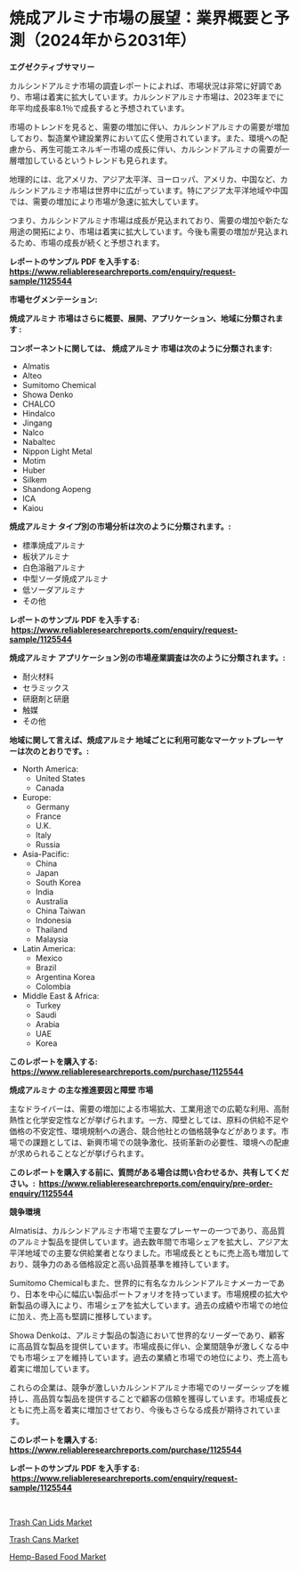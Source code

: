 <p><h1>焼成アルミナ市場の展望：業界概要と予測（2024年から2031年）</h1></p><p><strong>エグゼクティブサマリー</strong></p>
<p><p>カルシンドアルミナ市場の調査レポートによれば、市場状況は非常に好調であり、市場は着実に拡大しています。カルシンドアルミナ市場は、2023年までに年平均成長率8.1％で成長すると予想されています。</p><p>市場のトレンドを見ると、需要の増加に伴い、カルシンドアルミナの需要が増加しており、製造業や建設業界において広く使用されています。また、環境への配慮から、再生可能エネルギー市場の成長に伴い、カルシンドアルミナの需要が一層増加しているというトレンドも見られます。</p><p>地理的には、北アメリカ、アジア太平洋、ヨーロッパ、アメリカ、中国など、カルシンドアルミナ市場は世界中に広がっています。特にアジア太平洋地域や中国では、需要の増加により市場が急速に拡大しています。</p><p>つまり、カルシンドアルミナ市場は成長が見込まれており、需要の増加や新たな用途の開拓により、市場は着実に拡大しています。今後も需要の増加が見込まれるため、市場の成長が続くと予想されます。</p></p>
<p><strong>レポートのサンプル PDF を入手する: <a href="https://www.reliableresearchreports.com/enquiry/request-sample/1125544">https://www.reliableresearchreports.com/enquiry/request-sample/1125544</a></strong></p>
<p><strong>市場セグメンテーション:</strong></p>
<p><strong> 焼成アルミナ 市場はさらに概要、展開、アプリケーション、地域に分類されます :</strong></p>
<p><strong>コンポーネントに関しては、 焼成アルミナ 市場は次のように分類されます: &nbsp;</strong></p>
<p><ul><li>Almatis</li><li>Alteo</li><li>Sumitomo Chemical</li><li>Showa Denko</li><li>CHALCO</li><li>Hindalco</li><li>Jingang</li><li>Nalco</li><li>Nabaltec</li><li>Nippon Light Metal</li><li>Motim</li><li>Huber</li><li>Silkem</li><li>Shandong Aopeng</li><li>ICA</li><li>Kaiou</li></ul></p>
<p><strong> 焼成アルミナ タイプ別の市場分析は次のように分類されます。:</strong></p>
<p><ul><li>標準焼成アルミナ</li><li>板状アルミナ</li><li>白色溶融アルミナ</li><li>中型ソーダ焼成アルミナ</li><li>低ソーダアルミナ</li><li>その他</li></ul></p>
<p><strong>レポートのサンプル PDF を入手する: &nbsp;<a href="https://www.reliableresearchreports.com/enquiry/request-sample/1125544">https://www.reliableresearchreports.com/enquiry/request-sample/1125544</a></strong></p>
<p><strong> 焼成アルミナ アプリケーション別の市場産業調査は次のように分類されます。:</strong></p>
<p><ul><li>耐火材料</li><li>セラミックス</li><li>研磨剤と研磨</li><li>触媒</li><li>その他</li></ul></p>
<p><strong>地域に関して言えば、焼成アルミナ 地域ごとに利用可能なマーケットプレーヤーは次のとおりです。:</strong></p>
<p><ul>
    <li>
        North America:
        <ul>
            <li>United States</li>
            <li>Canada</li>
        </ul>
    </li>
    <li>
        Europe:
        <ul>
            <li>Germany</li>
            <li>France</li>
            <li>U.K.</li>
            <li>Italy</li>
            <li>Russia</li>
        </ul>
    </li>
    <li>
        Asia-Pacific:
        <ul>
            <li>China</li>
            <li>Japan</li>
            <li>South Korea</li>
            <li>India</li>
            <li>Australia</li>
            <li>China Taiwan</li>
            <li>Indonesia</li>
            <li>Thailand</li>
            <li>Malaysia</li>
        </ul>
    </li>
    <li>
        Latin America:
        <ul>
            <li>Mexico</li>
            <li>Brazil</li>
            <li>Argentina Korea</li>
            <li>Colombia</li>
        </ul>
    </li>
    <li>
        Middle East & Africa:
        <ul>
            <li>Turkey</li>
            <li>Saudi</li>
            <li>Arabia</li>
            <li>UAE</li>
            <li>Korea</li>
        </ul>
    </li>
    </ul></p>
<p><strong>このレポートを購入する: &nbsp;<a href="https://www.reliableresearchreports.com/purchase/1125544">https://www.reliableresearchreports.com/purchase/1125544</a></strong></p>
<p><strong>焼成アルミナ の主な推進要因と障壁 市場</strong></p>
<p><p>主なドライバーは、需要の増加による市場拡大、工業用途での広範な利用、高耐熱性と化学安定性などが挙げられます。一方、障壁としては、原料の供給不足や価格の不安定性、環境規制への適合、競合他社との価格競争などがあります。市場での課題としては、新興市場での競争激化、技術革新の必要性、環境への配慮が求められることなどが挙げられます。</p></p>
<p><strong>このレポートを購入する前に、質問がある場合は問い合わせるか、共有してください。:&nbsp; <a href="https://www.reliableresearchreports.com/enquiry/pre-order-enquiry/1125544">https://www.reliableresearchreports.com/enquiry/pre-order-enquiry/1125544</a></strong></p>
<p><strong>競争環境</strong></p>
<p><p>Almatisは、カルシンドアルミナ市場で主要なプレーヤーの一つであり、高品質のアルミナ製品を提供しています。過去数年間で市場シェアを拡大し、アジア太平洋地域での主要な供給業者となりました。市場成長とともに売上高も増加しており、競争力のある価格設定と高い品質基準を維持しています。</p><p>Sumitomo Chemicalもまた、世界的に有名なカルシンドアルミナメーカーであり、日本を中心に幅広い製品ポートフォリオを持っています。市場規模の拡大や新製品の導入により、市場シェアを拡大しています。過去の成績や市場での地位に加え、売上高も堅調に推移しています。</p><p>Showa Denkoは、アルミナ製品の製造において世界的なリーダーであり、顧客に高品質な製品を提供しています。市場成長に伴い、企業間競争が激しくなる中でも市場シェアを維持しています。過去の業績と市場での地位により、売上高も着実に増加しています。</p><p>これらの企業は、競争が激しいカルシンドアルミナ市場でのリーダーシップを維持し、高品質な製品を提供することで顧客の信頼を獲得しています。市場成長とともに売上高を着実に増加させており、今後もさらなる成長が期待されています。</p></p>
<p><strong>このレポートを購入する: &nbsp; <a href="https://www.reliableresearchreports.com/purchase/1125544">https://www.reliableresearchreports.com/purchase/1125544</a></strong></p>
<p><strong>レポートのサンプル PDF を入手する: &nbsp;<a href="https://www.reliableresearchreports.com/enquiry/request-sample/1125544">https://www.reliableresearchreports.com/enquiry/request-sample/1125544</a></strong><strong></strong></p>
<p>&nbsp;</p>
<p><p><a href="https://view.publitas.com/reportprime-1/trash-can-lids-market-size-global-industry-overview-market-segmentation-and-forecast-2023-to-2030/">Trash Can Lids Market</a></p><p><a href="https://view.publitas.com/reportprime-1/trash-cans-market-insights-market-players-and-forecast-till-2030/">Trash Cans Market</a></p><p><a href="https://view.publitas.com/reportprime-1/hemp-based-food-market-furnish-information-about-market-size-market-share-market-dynamics-and-projections-spanning-from-2023-to-2030/">Hemp-Based Food Market</a></p></p>